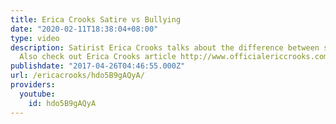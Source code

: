 ```yaml
---
title: Erica Crooks Satire vs Bullying
date: "2020-02-11T18:38:04+08:00"
type: video
description: Satirist Erica Crooks talks about the difference between satire and bullying.
  Also check out Erica Crooks article http://www.officialericcrooks.com/adults-get-bullied-too.html
publishdate: "2017-04-26T04:46:55.000Z"
url: /ericacrooks/hdo5B9gAQyA/
providers:
  youtube:
    id: hdo5B9gAQyA
---
```

